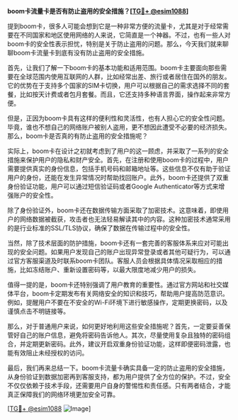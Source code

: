 **boom卡流量卡是否有防止盗用的安全措施？[[TG💪+ @esim1088](https://t.me/s/esim1088)]**

提到boom卡，很多人可能会想到它是一种非常方便的流量卡，尤其是对于经常需要在不同国家和地区使用网络的人来说，它简直是一个神器。不过，也有一些人对boom卡的安全性表示担忧，特别是关于防止盗用的问题。那么，今天我们就来聊聊boom卡流量卡到底有没有防止盗用的安全措施。

首先，让我们了解一下boom卡的基本功能和适用范围。boom卡主要面向那些需要在全球范围内使用互联网的人群，比如经常出差、旅行或者居住在国外的朋友。它的优势在于支持多个国家的SIM卡切换，用户可以根据自己的需求选择不同的套餐，比如按天计费或者包月套餐。而且，它还支持多种语言界面，操作起来非常方便。

但是，正因为boom卡具有这样的便利性和灵活性，也有人担心它的安全性问题。毕竟，谁也不想自己的网络账户被别人盗用，更不想因此遭受不必要的经济损失。那么，boom卡是否真的有防止盗用的安全措施呢？

实际上，boom卡在设计之初就考虑到了用户的这一顾虑，并采取了一系列的安全措施来保护用户的隐私和财产安全。首先，在注册和使用boom卡的过程中，用户需要提供真实的身份信息，包括手机号码和邮箱地址等。这些信息不仅有助于验证用户的身份，还能在发生异常情况时帮助找回账户。此外，boom卡还提供了双重身份验证功能，用户可以通过短信验证码或者Google Authenticator等方式来增强账户的安全性。

除了身份验证外，boom卡还在数据传输方面采取了加密技术。这意味着，即使用户的网络数据被截获，攻击者也无法轻易解读其中的内容。这种加密技术通常采用的是行业标准的SSL/TLS协议，确保了数据在传输过程中的安全性。

当然，除了技术层面的防护措施，boom卡还有一套完善的客服体系来应对可能出现的安全问题。如果用户发现自己的账户出现异常登录或者其他可疑行为，可以通过官方客服渠道及时联系boom卡团队。客服人员会根据具体情况采取相应的措施，比如冻结账户、重新设置密码等，以最大限度地减少用户的损失。

值得一提的是，boom卡还特别强调了用户教育的重要性。通过官方网站和社交媒体平台，boom卡定期发布有关网络安全的知识和技巧，帮助用户提高防范意识。例如，提醒用户不要在不安全的Wi-Fi环境下进行敏感操作，定期更换密码，以及谨慎点击不明链接等。

那么，对于普通用户来说，如何更好地利用这些安全措施呢？首先，一定要妥善保管好自己的账户信息，避免将密码告诉他人。其次，尽量使用复杂且独特的密码组合，并定期更新密码。此外，建议开启双重身份验证功能，这样即便密码泄露，也能有效阻止未经授权的访问。

最后，我们再来总结一下。boom卡流量卡确实具备一定的防止盗用的安全措施，从身份验证到数据加密再到客服支持，都为用户提供了全方位的保护。不过，安全不仅仅依赖于技术手段，还需要用户自身的警惕性和责任感。只有两者结合，才能真正保障我们的网络环境更加安全可靠。

[[TG💪+ @esim1088](https://t.me/s/esim1088) ![Image](https://i.postimg.cc/4NQfJmqS/Snipaste-2025-05-13-00-14-12.png)]